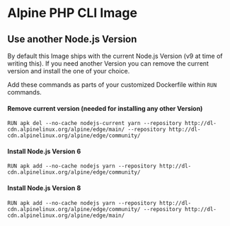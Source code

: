 # Alpine PHP CLI Image

## Use another Node.js Version

By default this Image ships with the current Node.js Version (v9 at time of writing this). If you need another Version you can remove the current version and install the one of your choice.

Add these commands as parts of your customized Dockerfile within `RUN` commands.

#### Remove current version (needed for installing any other Version)

    RUN apk del --no-cache nodejs-current yarn --repository http://dl-cdn.alpinelinux.org/alpine/edge/main/ --repository http://dl-cdn.alpinelinux.org/alpine/edge/community/

#### Install Node.js Version 6

    RUN apk add --no-cache nodejs yarn --repository http://dl-cdn.alpinelinux.org/alpine/edge/community/

#### Install Node.js Version 8

    RUN apk add --no-cache nodejs yarn --repository http://dl-cdn.alpinelinux.org/alpine/edge/community/ --repository http://dl-cdn.alpinelinux.org/alpine/edge/main/
